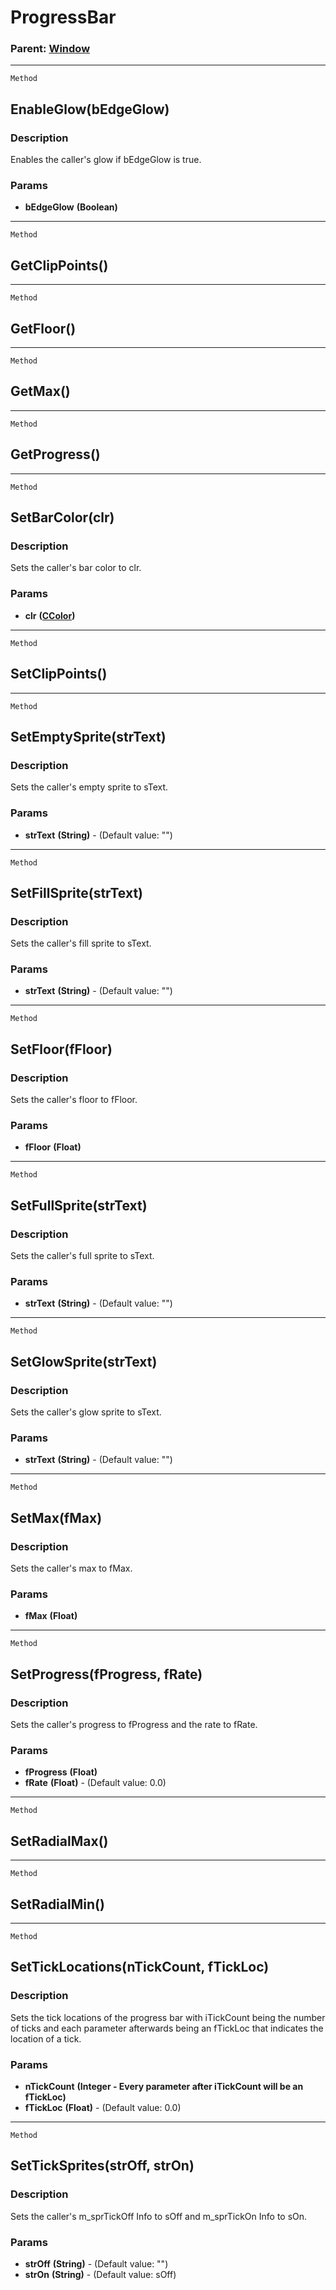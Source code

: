 ProgressBar
===========

### Parent: [Window](../WindowControls/Window.md)

------------------------------------------------------------------------

`Method`

EnableGlow(bEdgeGlow)
---------------------

### Description

Enables the caller's glow if bEdgeGlow is true.

### Params

-   **bEdgeGlow** **(Boolean)**

------------------------------------------------------------------------

`Method`

GetClipPoints()
---------------

------------------------------------------------------------------------

`Method`

GetFloor()
----------

------------------------------------------------------------------------

`Method`

GetMax()
--------

------------------------------------------------------------------------

`Method`

GetProgress()
-------------

------------------------------------------------------------------------

`Method`

SetBarColor(clr)
----------------

### Description

Sets the caller's bar color to clr.

### Params

-   **clr** **([CColor](../Classes/CColor.md))**

------------------------------------------------------------------------

`Method`

SetClipPoints()
---------------

------------------------------------------------------------------------

`Method`

SetEmptySprite(strText)
-----------------------

### Description

Sets the caller's empty sprite to sText.

### Params

-   **strText** **(String)** - (Default value: "")

------------------------------------------------------------------------

`Method`

SetFillSprite(strText)
----------------------

### Description

Sets the caller's fill sprite to sText.

### Params

-   **strText** **(String)** - (Default value: "")

------------------------------------------------------------------------

`Method`

SetFloor(fFloor)
----------------

### Description

Sets the caller's floor to fFloor.

### Params

-   **fFloor** **(Float)**

------------------------------------------------------------------------

`Method`

SetFullSprite(strText)
----------------------

### Description

Sets the caller's full sprite to sText.

### Params

-   **strText** **(String)** - (Default value: "")

------------------------------------------------------------------------

`Method`

SetGlowSprite(strText)
----------------------

### Description

Sets the caller's glow sprite to sText.

### Params

-   **strText** **(String)** - (Default value: "")

------------------------------------------------------------------------

`Method`

SetMax(fMax)
------------

### Description

Sets the caller's max to fMax.

### Params

-   **fMax** **(Float)**

------------------------------------------------------------------------

`Method`

SetProgress(fProgress, fRate)
-----------------------------

### Description

Sets the caller's progress to fProgress and the rate to fRate.

### Params

-   **fProgress** **(Float)**
-   **fRate** **(Float)** - (Default value: 0.0)

------------------------------------------------------------------------

`Method`

SetRadialMax()
--------------

------------------------------------------------------------------------

`Method`

SetRadialMin()
--------------

------------------------------------------------------------------------

`Method`

SetTickLocations(nTickCount, fTickLoc)
--------------------------------------

### Description

Sets the tick locations of the progress bar with iTickCount being the
number of ticks and each parameter afterwards being an fTickLoc that
indicates the location of a tick.

### Params

-   **nTickCount** **(Integer - Every parameter after iTickCount will be
    an fTickLoc)**
-   **fTickLoc** **(Float)** - (Default value: 0.0)

------------------------------------------------------------------------

`Method`

SetTickSprites(strOff, strOn)
-----------------------------

### Description

Sets the caller's m\_sprTickOff Info to sOff and m\_sprTickOn Info to
sOn.

### Params

-   **strOff** **(String)** - (Default value: "")
-   **strOn** **(String)** - (Default value: sOff)
